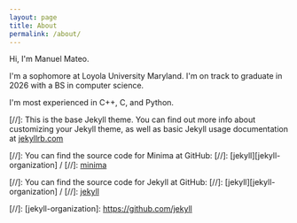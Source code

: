 ```yaml
---
layout: page
title: About
permalink: /about/
---
```


Hi, I'm Manuel Mateo.

I'm a sophomore at Loyola University Maryland. I'm on track to graduate in 2026 with a BS in computer science.

I'm most experienced in C++, C, and Python.

[//]: This is the base Jekyll theme. You can find out more info about customizing your Jekyll theme, as well as basic Jekyll usage documentation at [jekyllrb.com](https://jekyllrb.com/)

[//]: You can find the source code for Minima at GitHub:
[//]: [jekyll][jekyll-organization] /
[//]: [minima](https://github.com/jekyll/minima)

[//]: You can find the source code for Jekyll at GitHub:
[//]: [jekyll][jekyll-organization] /
[//]: [jekyll](https://github.com/jekyll/jekyll)


[//]: [jekyll-organization]: https://github.com/jekyll
